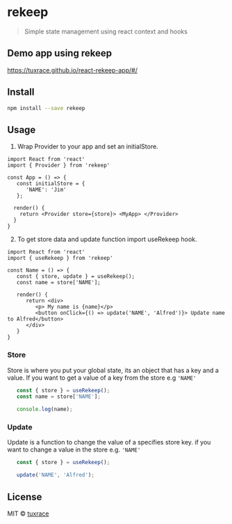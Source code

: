 # rekeep

> Simple state management using react context and hooks

## Demo app using rekeep
https://tuxrace.github.io/react-rekeep-app/#/

## Install

```bash
npm install --save rekeep
```

## Usage

1. Wrap Provider to your app and set an initialStore.
```tsx
import React from 'react'
import { Provider } from 'rekeep'

const App = () => {
   const initialStore = {
      'NAME': 'Jim'
   };

  render() {
    return <Provider store={store}> <MyApp> </Provider>
  }
}
```

2. To get store data and update function import useRekeep hook.
```tsx
import React from 'react'
import { useRekeep } from 'rekeep'

const Name = () => {
   const { store, update } = useRekeep();
   const name = store['NAME'];

   render() {
      return <div>
         <p> My name is {name}</p>
         <button onClick={() => update('NAME', 'Alfred')}> Update name to Alfred</button>
      </div>
   }
}
```

### Store
Store is where you put your global state, its an object that has a key and a value. If you want to get a value of a key from the store e.g ```'NAME'```
```js
   const { store } = useRekeep();
   const name = store['NAME'];

   console.log(name);
```

### Update
Update is a function to change the value of a specifies store key.
if you want to change a value in the store e.g. ```'NAME'```

```js
   const { store } = useRekeep();

   update('NAME', 'Alfred');
```

## License

MIT © [tuxrace](https://github.com/tuxrace)
